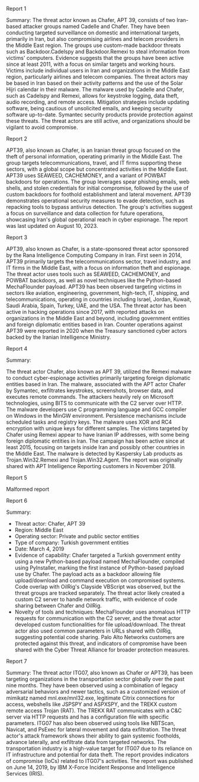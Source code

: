 
Report 1

Summary:
The threat actor known as Chafer, APT 39, consists of two Iran-based attacker groups named Cadelle and Chafer. They have been conducting targeted surveillance on domestic and international targets, primarily in Iran, but also compromising airlines and telecom providers in the Middle East region. The groups use custom-made backdoor threats such as Backdoor.Cadelspy and Backdoor.Remexi to steal information from victims' computers. Evidence suggests that the groups have been active since at least 2011, with a focus on similar targets and working hours. Victims include individual users in Iran and organizations in the Middle East region, particularly airlines and telecom companies. The threat actors may be based in Iran based on their activity patterns and the use of the Solar Hijri calendar in their malware. The malware used by Cadelle and Chafer, such as Cadelspy and Remexi, allows for keystroke logging, data theft, audio recording, and remote access. Mitigation strategies include updating software, being cautious of unsolicited emails, and keeping security software up-to-date. Symantec security products provide protection against these threats. The threat actors are still active, and organizations should be vigilant to avoid compromise.





Report 2

APT39, also known as Chafer, is an Iranian threat group focused on the theft of personal information, operating primarily in the Middle East. The group targets telecommunications, travel, and IT firms supporting these sectors, with a global scope but concentrated activities in the Middle East. APT39 uses SEAWEED, CACHEMONEY, and a variant of POWBAT backdoors for operations. The group leverages spear phishing emails, web shells, and stolen credentials for initial compromise, followed by the use of custom backdoors for foothold establishment and lateral movement. APT39 demonstrates operational security measures to evade detection, such as repacking tools to bypass antivirus detection. The group's activities suggest a focus on surveillance and data collection for future operations, showcasing Iran's global operational reach in cyber espionage. The report was last updated on August 10, 2023.





Report 3

APT39, also known as Chafer, is a state-sponsored threat actor sponsored by the Rana Intelligence Computing Company in Iran. First seen in 2014, APT39 primarily targets the telecommunications sector, travel industry, and IT firms in the Middle East, with a focus on information theft and espionage. The threat actor uses tools such as SEAWEED, CACHEMONEY, and POWBAT backdoors, as well as novel techniques like the Python-based MechaFlounder payload. APT39 has been observed targeting victims in sectors like aviation, engineering, government, high-tech, IT, shipping, and telecommunications, operating in countries including Israel, Jordan, Kuwait, Saudi Arabia, Spain, Turkey, UAE, and the USA. The threat actor has been active in hacking operations since 2017, with reported attacks on organizations in the Middle East and beyond, including government entities and foreign diplomatic entities based in Iran. Counter operations against APT39 were reported in 2020 when the Treasury sanctioned cyber actors backed by the Iranian Intelligence Ministry.





Report 4

Summary:

The threat actor Chafer, also known as APT 39, utilized the Remexi malware to conduct cyber-espionage activities primarily targeting foreign diplomatic entities based in Iran. The malware, associated with the APT actor Chafer by Symantec, exfiltrates keystrokes, screenshots, browser data, and executes remote commands. The attackers heavily rely on Microsoft technologies, using BITS to communicate with the C2 server over HTTP. The malware developers use C programming language and GCC compiler on Windows in the MinGW environment. Persistence mechanisms include scheduled tasks and registry keys. The malware uses XOR and RC4 encryption with unique keys for different samples. The victims targeted by Chafer using Remexi appear to have Iranian IP addresses, with some being foreign diplomatic entities in Iran. The campaign has been active since at least 2015, focusing on targets inside Iran and possibly other countries in the Middle East. The malware is detected by Kaspersky Lab products as Trojan.Win32.Remexi and Trojan.Win32.Agent. The report was originally shared with APT Intelligence Reporting customers in November 2018.





Report 5

Malformed report





Report 6

Summary:
- Threat actor: Chafer, APT 39
- Region: Middle East
- Operating sector: Private and public sector entities
- Type of company: Turkish government entities
- Date: March 4, 2019
- Evidence of capability: Chafer targeted a Turkish government entity using a new Python-based payload named MechaFlounder, compiled using PyInstaller, marking the first instance of Python-based payload use by Chafer. The payload acts as a backdoor allowing file upload/download and command execution on compromised systems. Code overlap with OilRig's Clayside VBScript was observed, but the threat groups are tracked separately. The threat actor likely created a custom C2 server to handle network traffic, with evidence of code sharing between Chafer and OilRig.
- Novelty of tools and techniques: MechaFlounder uses anomalous HTTP requests for communication with the C2 server, and the threat actor developed custom functionalities for file upload/download. The threat actor also used common parameters in URLs shared with OilRig, suggesting potential code sharing. Palo Alto Networks customers are protected against this threat, and indicators of compromise have been shared with the Cyber Threat Alliance for broader protection measures.





Report 7

Summary:
The threat actor ITG07, also known as Chafer or APT39, has been targeting organizations in the transportation sector globally over the past nine months. They have been observed using a combination of legacy adversarial behaviors and newer tactics, such as a customized version of mimikatz named mnl.exe/mnl32.exe, legitimate Citrix connections for access, webshells like JSPSPY and ASPXSPY, and the TREKX custom remote access Trojan (RAT). The TREKX RAT communicates with a C&C server via HTTP requests and has a configuration file with specific parameters. ITG07 has also been observed using tools like NBTScan, Navicat, and PsExec for lateral movement and data exfiltration. The threat actor's attack framework shows their ability to gain systemic footholds, advance laterally, and exfiltrate data from targeted networks. The transportation industry is a high-value target for ITG07 due to its reliance on IT infrastructure and potential for data theft. The report provides indicators of compromise (IoCs) related to ITG07's activities. The report was published on June 14, 2019, by IBM X-Force Incident Response and Intelligence Services (IRIS).


